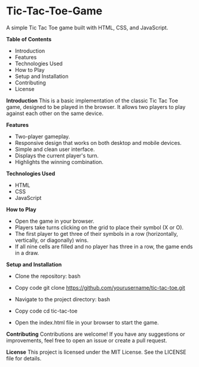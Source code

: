 # Tic-Tac-Toe-Game

A simple Tic Tac Toe game built with HTML, CSS, and JavaScript.

**Table of Contents**
* Introduction
* Features
* Technologies Used
* How to Play
* Setup and Installation
* Contributing
* License


**Introduction**
This is a basic implementation of the classic Tic Tac Toe game, designed to be played in the browser. It allows two players to play against each other on the same device.

**Features**
- Two-player gameplay.
- Responsive design that works on both desktop and mobile devices.
- Simple and clean user interface.
- Displays the current player's turn.
- Highlights the winning combination.

**Technologies Used**
- HTML
- CSS
- JavaScript
  
**How to Play**
- Open the game in your browser.
- Players take turns clicking on the grid to place their symbol (X or O).
- The first player to get three of their symbols in a row (horizontally, vertically, or diagonally) wins.
- If all nine cells are filled and no player has three in a row, the game ends in a draw.


**Setup and Installation**
- Clone the repository:
bash

- Copy code
git clone https://github.com/yourusername/tic-tac-toe.git

- Navigate to the project directory:
bash

- Copy code
cd tic-tac-toe

- Open the index.html file in your browser to start the game.


**Contributing**
Contributions are welcome! If you have any suggestions or improvements, feel free to open an issue or create a pull request.

**License**
This project is licensed under the MIT License. See the LICENSE file for details.
